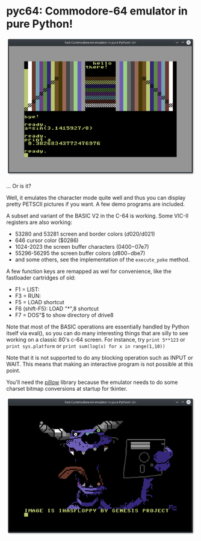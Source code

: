 # pyc64: Commodore-64 emulator in pure Python!

![Screenshot one](demo_screenshot1.png)

... Or is it?

Well, it emulates the character mode quite well and thus you can display pretty PETSCII pictures if you want.
A few demo programs are included.

A subset and variant of the BASIC V2 in the C-64 is working.
Some VIC-II registers are also working:

- 53280 and 53281 screen and border colors ($d020/$d021)
- 646 cursor color ($0286)
- 1024-2023 the screen buffer characters ($0400-$07e7) 
- 55296-56295 the screen buffer colors ($d800-$dbe7)
- and some others, see the implementation of the ``execute_poke`` method.

A few function keys are remapped as wel for convenience, like the fastloader cartridges of old:

- F1 = LIST:
- F3 = RUN:
- F5 = LOAD shortcut
- F6 (shift-F5): LOAD "*",8  shortcut
- F7 = DOS"$ to show directory of drive8

Note that most of the BASIC operations are essentially handled by Python itself via eval(),
so you can do many interesting things that are silly to see working on a classic 80's c-64 screen.
For instance, try ``print 5**123``  or ``print sys.platform`` or ``print sum(log(x) for x in range(1,10))``

Note that it is not supported to do any blocking operation such as INPUT or WAIT.
This means that making an interactive program is not possible at this point.

You'll need the [pillow](https://pillow.readthedocs.io) library because the emulator needs to do some
charset bitmap conversions at startup for tkinter.


![Screenshot two](demo_screenshot2.png)
